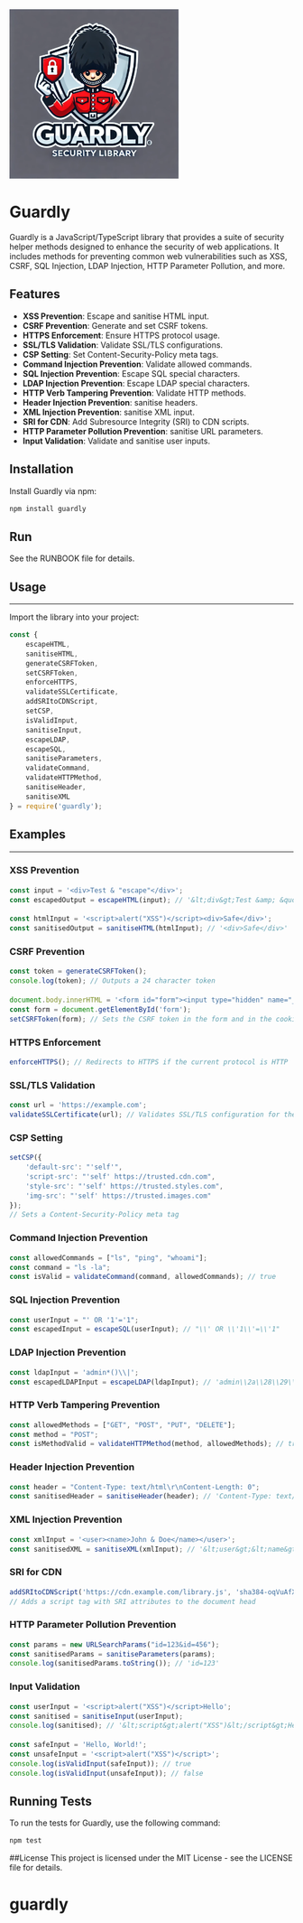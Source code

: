 <img src="https://github.com/garethslinn/guardly-img/blob/main/guardly.png" alt="Guardly Logo" width="300px" />

# Guardly
Guardly is a JavaScript/TypeScript library that provides a suite of security helper methods designed to enhance the security of web applications. It includes methods for preventing common web vulnerabilities such as XSS, CSRF, SQL Injection, LDAP Injection, HTTP Parameter Pollution, and more.

## Features

- **XSS Prevention**: Escape and sanitise HTML input.
- **CSRF Prevention**: Generate and set CSRF tokens.
- **HTTPS Enforcement**: Ensure HTTPS protocol usage.
- **SSL/TLS Validation**: Validate SSL/TLS configurations.
- **CSP Setting**: Set Content-Security-Policy meta tags.
- **Command Injection Prevention**: Validate allowed commands.
- **SQL Injection Prevention**: Escape SQL special characters.
- **LDAP Injection Prevention**: Escape LDAP special characters.
- **HTTP Verb Tampering Prevention**: Validate HTTP methods.
- **Header Injection Prevention**: sanitise headers.
- **XML Injection Prevention**: sanitise XML input.
- **SRI for CDN**: Add Subresource Integrity (SRI) to CDN scripts.
- **HTTP Parameter Pollution Prevention**: sanitise URL parameters.
- **Input Validation**: Validate and sanitise user inputs.

## Installation
Install Guardly via npm:

```bash
npm install guardly
```

## Run
See the RUNBOOK file for details.

## Usage
***
Import the library into your project:

```javascript
const {
    escapeHTML,
    sanitiseHTML,
    generateCSRFToken,
    setCSRFToken,
    enforceHTTPS,
    validateSSLCertificate,
    addSRItoCDNScript,
    setCSP,
    isValidInput,
    sanitiseInput,
    escapeLDAP,
    escapeSQL,
    sanitiseParameters,
    validateCommand,
    validateHTTPMethod,
    sanitiseHeader,
    sanitiseXML
} = require('guardly');
```

## Examples
***

### XSS Prevention

```javascript
const input = '<div>Test & "escape"</div>';
const escapedOutput = escapeHTML(input); // '&lt;div&gt;Test &amp; &quot;escape&quot;&lt;/div&gt;'

const htmlInput = '<script>alert("XSS")</script><div>Safe</div>';
const sanitisedOutput = sanitiseHTML(htmlInput); // '<div>Safe</div>'
```

### CSRF Prevention

```javascript
const token = generateCSRFToken();
console.log(token); // Outputs a 24 character token

document.body.innerHTML = '<form id="form"><input type="hidden" name="_csrf" value=""></form>';
const form = document.getElementById('form');
setCSRFToken(form); // Sets the CSRF token in the form and in the cookie
```

### HTTPS Enforcement
```javascript
enforceHTTPS(); // Redirects to HTTPS if the current protocol is HTTP
```

### SSL/TLS Validation
```javascript
const url = 'https://example.com';
validateSSLCertificate(url); // Validates SSL/TLS configuration for the provided URL
```

### CSP Setting
```javascript
setCSP({
    'default-src': "'self'",
    'script-src': "'self' https://trusted.cdn.com",
    'style-src': "'self' https://trusted.styles.com",
    'img-src': "'self' https://trusted.images.com"
});
// Sets a Content-Security-Policy meta tag
```

### Command Injection Prevention
```javascript
const allowedCommands = ["ls", "ping", "whoami"];
const command = "ls -la";
const isValid = validateCommand(command, allowedCommands); // true
```

### SQL Injection Prevention
```javascript
const userInput = "' OR '1'='1";
const escapedInput = escapeSQL(userInput); // "\\' OR \\'1\\'=\\'1"
```

### LDAP Injection Prevention
```javascript
const ldapInput = 'admin*()\\|';
const escapedLDAPInput = escapeLDAP(ldapInput); // 'admin\\2a\\28\\29\\5c\\7c'
```

### HTTP Verb Tampering Prevention
```javascript
const allowedMethods = ["GET", "POST", "PUT", "DELETE"];
const method = "POST";
const isMethodValid = validateHTTPMethod(method, allowedMethods); // true
```

### Header Injection Prevention
```javascript
const header = "Content-Type: text/html\r\nContent-Length: 0";
const sanitisedHeader = sanitiseHeader(header); // 'Content-Type: text/htmlContent-Length: 0'
```

### XML Injection Prevention
```javascript
const xmlInput = '<user><name>John & Doe</name></user>';
const sanitisedXML = sanitiseXML(xmlInput); // '&lt;user&gt;&lt;name&gt;John &amp; Doe&lt;/name&gt;&lt;/user&gt;'
```

### SRI for CDN
```javascript
addSRItoCDNScript('https://cdn.example.com/library.js', 'sha384-oqVuAfXRKap7fdgcCY5uykM6+R9GqQ8K/ux5J3t3PEaNYCpAnG5P1FZCOm/S6Sni');
// Adds a script tag with SRI attributes to the document head
```

### HTTP Parameter Pollution Prevention
```javascript
const params = new URLSearchParams("id=123&id=456");
const sanitisedParams = sanitiseParameters(params);
console.log(sanitisedParams.toString()); // 'id=123'
```

### Input Validation
```javascript
const userInput = '<script>alert("XSS")</script>Hello';
const sanitised = sanitiseInput(userInput);
console.log(sanitised); // '&lt;script&gt;alert("XSS")&lt;/script&gt;Hello'

const safeInput = 'Hello, World!';
const unsafeInput = '<script>alert("XSS")</script>';
console.log(isValidInput(safeInput)); // true
console.log(isValidInput(unsafeInput)); // false
```

## Running Tests
To run the tests for Guardly, use the following command:

```bash
npm test
```

##License
This project is licensed under the MIT License - see the LICENSE file for details.

# guardly
